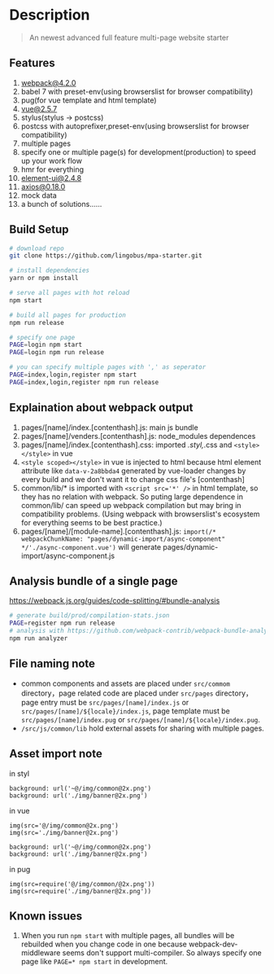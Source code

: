 # Description

> An newest advanced full feature multi-page website starter

## Features
1. webpack@4.2.0
2. babel 7 with preset-env(using browserslist for browser compatibility)
3. pug(for vue template and html template)
4. vue@2.5.7
5. stylus(stylus -> postcss)
6. postcss with autoprefixer,preset-env(using browserslist for browser compatibility)
7. multiple pages
8. specify one or multiple page(s) for development(production) to speed up your work flow
9. hmr for everything
10. element-ui@2.4.8
11. axios@0.18.0
12. mock data
13. a bunch of solutions......

## Build Setup

``` bash
# download repo
git clone https://github.com/lingobus/mpa-starter.git

# install dependencies
yarn or npm install

# serve all pages with hot reload
npm start

# build all pages for production
npm run release

# specify one page
PAGE=login npm start
PAGE=login npm run release

# you can specify multiple pages with ',' as seperator
PAGE=index,login,register npm start
PAGE=index,login,register npm run release

```

## Explaination about webpack output
1. pages/[name]/index.[contenthash].js: main js bundle
2. pages/[name]/venders.[contenthash].js: node_modules dependences
3. pages/[name]/index.[contenthash].css: imported *.styl,*.css and `<style></style>` in vue
4. `<style scoped></style>` in vue is injected to html because html element attribute like `data-v-2a8bbda4` generated by vue-loader changes by every build and we don't want it to change css file's [contenthash]
5. common/lib/* is imported with `<script src='*' />` in html template, so they has no relation with webpack. So puting large dependence in  common/lib/ can speed up webpack compilation but may bring in compatibility problems. (Using webpack with browserslist's ecosystem for everything seems to be best practice.)
6. pages/[name]/[module-name].[contenthash].js: `import(/* webpackChunkName: "pages/dynamic-import/async-component" */'./async-component.vue')` will generate pages/dynamic-import/async-component.js

## Analysis bundle of a single page
https://webpack.js.org/guides/code-splitting/#bundle-analysis
```bash
# generate build/prod/compilation-stats.json
PAGE=register npm run release
# analysis with https://github.com/webpack-contrib/webpack-bundle-analyzer
npm run analyzer
```

## File naming note
- common components and assets are placed under `src/commom` directory，page related code are placed under `src/pages` directory，page entry must be `src/pages/[name]/index.js` or `src/pages/[name]/${locale}/index.js`, page template must be `src/pages/[name]/index.pug` or `src/pages/[name]/${locale}/index.pug`.
- `/src/js/common/lib` hold external assets for sharing with multiple pages.

## Asset import note
in styl
```
background: url('~@/img/common@2x.png')
background: url('./img/banner@2x.png')
```

in vue
```
img(src='@/img/common@2x.png')
img(src='./img/banner@2x.png')

background: url('~@/img/common@2x.png')
background: url('./img/banner@2x.png')
```

in pug
```
img(src=require('@/img/common/@2x.png'))
img(src=require('./img/banner@2x.png'))
```

## Known issues
1. When you run `npm start` with multiple pages, all bundles will be rebuilded when you change code in one because webpack-dev-middleware seems don't support multi-compiler. So always specify one page like `PAGE=* npm start` in development.

